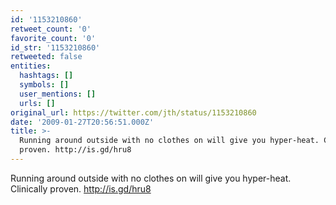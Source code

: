 ```yaml
---
id: '1153210860'
retweet_count: '0'
favorite_count: '0'
id_str: '1153210860'
retweeted: false
entities:
  hashtags: []
  symbols: []
  user_mentions: []
  urls: []
original_url: https://twitter.com/jth/status/1153210860
date: '2009-01-27T20:56:51.000Z'
title: >-
  Running around outside with no clothes on will give you hyper-heat. Clinically
  proven. http://is.gd/hru8
---
```


Running around outside with no clothes on will give you hyper-heat. Clinically proven. http://is.gd/hru8
